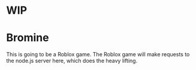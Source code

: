 # WIP
# Bromine
This is going to be a Roblox game. The Roblox game will make requests to the node.js server here, which does the heavy lifting.
